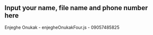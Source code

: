 ## Input your name, file name and phone number here
Enjeghe Onukak - enjegheOnukakFour.js - 09057485825
